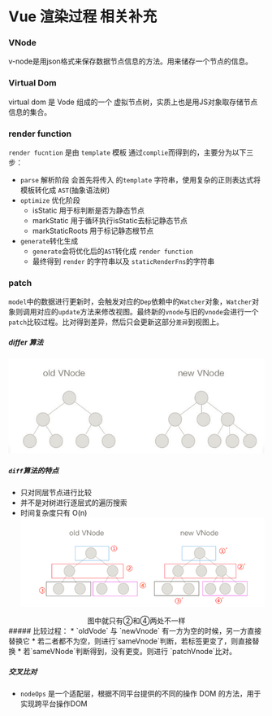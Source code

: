 # Vue 渲染过程 相关补充

### VNode
 v-node是用json格式来保存数据节点信息的方法。用来储存一个节点的信息。

### Virtual Dom
 virtual dom 是 Vode 组成的一个 虚拟节点树，实质上也是用JS对象取存储节点信息的集合。

### render function
  `render fucntion` 是由 `template` 模板 通过`complie`而得到的，主要分为以下三步：
 *  `parse` 解析阶段
       会首先将传入 的`template` 字符串，使用复杂的正则表达式将模板转化成 `AST`(抽象语法树)
 * `optimize` 优化阶段
    * isStatic 用于标判断是否为静态节点
    * markStatic  用于循环执行isStatic去标记静态节点
    * markStaticRoots 用于标记静态根节点
 * `generate`转化生成 
      * `generate`会将优化后的`AST`转化成 `render function` 
      * 最终得到 `render` 的字符串以及 `staticRenderFns`的字符串

### patch
`model`中的数据进行更新时，会触发对应的`Dep`依赖中的`Watcher`对象，`Watcher`对象则调用对应的`update`方法来修改视图。最终新的`vnode`与旧的`vnode`会进行一个 `patch`比较过程。比对得到差异，然后只会更新这部分`差异`到视图上。 
##### differ 算法
![differ_tree](../blog_assets/differ_tree.png)
##### `diff`算法的特点
* 只对同层节点进行比较
* 并不是对树进行逐层式的遍历搜索
* 时间复杂度只有 O(n) 
![difference](../blog_assets/difference.png)
<div style="text-align:center;">图中就只有②和④两处不一样</div>
##### 比较过程：
* `oldVode` 与 `newVnode` 有一方为空的时候，另一方直接替换它
* 若二者都不为空，则进行`sameVnode`判断，若标签更变了，则直接替换
* 若`sameVNode`判断得到，没有更变。则进行 `patchVnode`比对。

##### 交叉比对
* `nodeOps` 是一个适配层，根据不同平台提供的不同的操作 DOM 的方法，用于实现跨平台操作DOM
